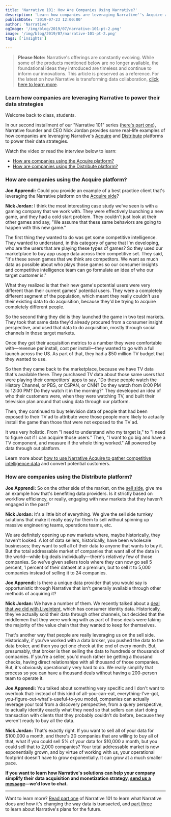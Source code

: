 ```yaml
---
title: 'Narrative 101: How Are Companies Using Narrative?'
description: 'Learn how companies are leveraging Narrative''s Acquire and Distribute platforms to power their data strategies.'
publishDate: '2019-07-23 12:00:00'
author: 'Narrative'
ogImage: '/img/blog/2019/07/narrative-101-pt-2.png'
image: '/img/blog/2019/07/narrative-101-pt-2.png'
tags: ['insights']

---
```

> **Please Note:** Narrative's offerings are constantly evolving. While some of the products mentioned below are no longer available, the foundational ideas they introduced are timeless and continue to inform our innovations. This article is preserved as a reference. For the latest on how Narrative is transforming data collaboration, [click here to learn more](https://www.narrative.io/).

### Learn how companies are leveraging Narrative to power their data strategies

Welcome back to class, students.

In our second installment of our "Narrative 101" series ([here's part one](/blog/narrative-101-what-is-narrative)), Narrative founder and CEO Nick Jordan provides some real-life examples of how companies are leveraging Narrative's [Acquire](https://www.narrative.io/) and [Distribute](https://www.narrative.io/) platforms to power their data strategies.

Watch the video or read the interview below to learn:

* [How are companies using the Acquire platform?](#Acquire)
* [How are companies using the Distribute platform?](#Distribute)

### How are companies using the Acquire platform?

**Joe Apprendi:** Could you provide an example of a best practice client that's leveraging the Narrative platform on the [Acquire side](https://www.narrative.io/)?

**Nick Jordan:** I think the most interesting case study we've seen is with a gaming company that we work with. They were effectively launching a new game, and they had a cold start problem. They couldn't just look at their other games and say, "We assume that these same behaviors are going to happen with this new game."

The first thing they wanted to do was get some competitive intelligence. They wanted to understand, in this category of game that I'm developing, who are the users that are playing these types of games? So they used our marketplace to buy app usage data across their competitive set. They said, "It's these seven games that we think are competitors. We want as much data as possible about who plays those games so our consumer insights and competitive intelligence team can go formulate an idea of who our target customer is."

What they realized is that their new game's potential users were very different than their current games' potential users. They were a completely different segment of the population, which meant they really couldn't use their existing data to do acquisition, because they'd be trying to acquire completely different people.

So the second thing they did is they launched the game in two test markets. They took that same data they'd already procured from a consumer insight perspective, and used that data to do acquisition, mostly through social channels in those target markets.

Once they got their acquisition metrics to a number they were comfortable with—revenue per install, cost per install—they wanted to go with a full launch across the US. As part of that, they had a $50 million TV budget that they wanted to use.

So then they came back to the marketplace, because we have TV data that's available there. They purchased TV data about those same users that were playing their competitors' apps to say, "Do these people watch the History Channel, or PBS, or CSPAN, or CNN? Do they watch from 8:00 PM to 12:00 PM? Do they watch it in the morning?" They developed an idea of who their customers were, when they were watching TV, and built their television plan around that using data through our platform.

Then, they continued to buy television data of people that had been exposed to their TV ad to attribute were those people more likely to actually install the game than those that were not exposed to the TV ad.

It was very holistic. From "I need to understand who my target is," to "I need to figure out if I can acquire those users." Then, "I want to go big and have a TV component, and measure if the whole thing worked." All powered by data through out platform.

Learn more about [how to use Narrative Acquire to gather competitive intelligence data](/blog/using-narrative-for-mobile-app-competitive-intelligence) and convert potential customers.

### How are companies using the Distribute platform?

**Joe Apprendi:** So on the other side of the market, on the [sell side](https://www.narrative.io/), give me an example how that's benefiting data providers. Is it strictly based on workflow efficiency, or really, engaging with new markets that they haven't engaged in the past?

**Nick Jordan:** It's a little bit of everything. We give the sell side turnkey solutions that make it really easy for them to sell without spinning up massive engineering teams, operations teams, etc.

We are definitely opening up new markets where, maybe historically, they haven't looked. A lot of data sellers, historically, have been wholesale businesses; they want to sell all of their data to anyone that wants to buy it. But the total addressable market of companies that want all of the data in the world—while big deals individually—there's relatively few of those companies. So we've given sellers tools where they can now go sell 5 percent, 1 percent of their dataset at a premium, but to sell it to 5,000 companies instead of selling it to 24 companies.

**Joe Apprendi:** Is there a unique data provider that you would say is opportunistic through Narrative that isn't generally available through other methods of acquiring it?

**Nick Jordan:** We have a number of them. We recently talked about a [deal that we did with LiveIntent](/blog/turnkey-onboarding-and-identity-from-narrative-and-liveintent), which has consumer identity data. Historically, they've actually sold their data through other channels, but decided that the middlemen that they were working with as part of those deals were taking the majority of the value chain that they wanted to keep for themselves.

That's another way that people are really leveraging us on the sell side. Historically, if you've worked with a data broker, you pushed the data to the data broker, and then you get one check at the end of every month. But, presumably, that broker is then selling the data to hundreds or thousands of companies. If you're a seller, you'd much rather be getting a thousand checks, having direct relationships with all thousand of those companies. But, it's obviously operationally very hard to do. We really simplify that process so you can have a thousand deals without having a 200-person team to operate it.

**Joe Apprendi:** You talked about something very specific and I don't want to overlook that: instead of this kind of all-you-can-eat, everything-I've-got, you-figure-out-what's-useful-to-you model, companies can actually leverage your tool from a discovery perspective, from a query perspective, to actually identify exactly what they need so that sellers can start doing transaction with clients that they probably couldn't do before, because they weren't ready to buy all the data.

**Nick Jordan:** That's exactly right. If you want to sell all of your data for $100,000 a month, and there's 20 companies that are willing to buy all of that, what if you could sell 5% of your data for $10,000 a month, but you could sell that to 2,000 companies? Your total addressable market is now exponentially grown, and by virtue of working with us, your operational footprint doesn't have to grow exponentially. It can grow at a much smaller pace.

**If you want to learn how Narrative's solutions can help your company simplify their data acquisition and monetization strategy, [send us a message](/contact)—we'd love to chat.**

* * *

Want to learn more? [Read part one](/blog/narrative-101-what-is-narrative) of Narrative 101 to learn what Narrative does and how it's changing the way data is transacted, and [part three](/blog/narrative-101-the-future-of-narrative) to learn about Narrative's plans for the future.
